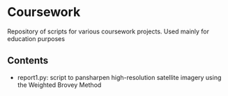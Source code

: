# Coursework
Repository of scripts for various coursework projects. Used mainly for education purposes 

## Contents
* report1.py: script to pansharpen high-resolution satellite imagery using the Weighted Brovey Method
